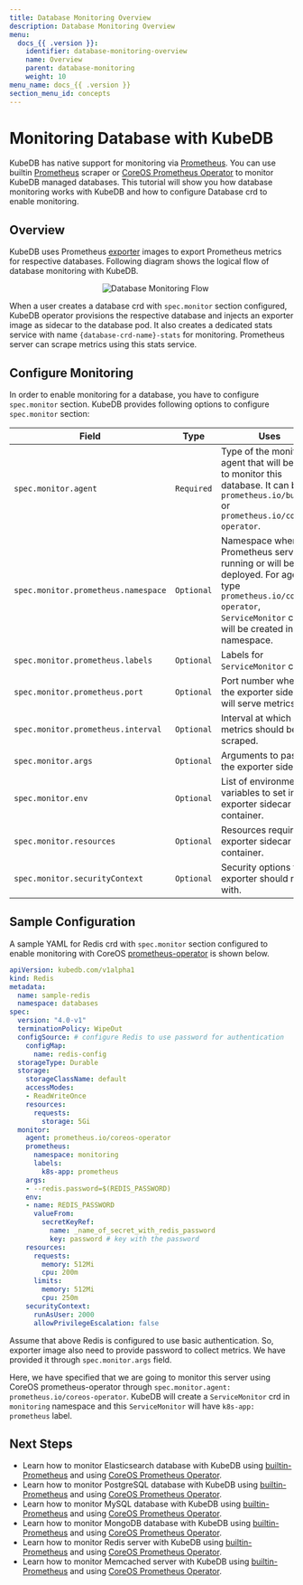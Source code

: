 ```yaml
---
title: Database Monitoring Overview
description: Database Monitoring Overview
menu:
  docs_{{ .version }}:
    identifier: database-monitoring-overview
    name: Overview
    parent: database-monitoring
    weight: 10
menu_name: docs_{{ .version }}
section_menu_id: concepts
---
```


# Monitoring Database with KubeDB

KubeDB has native support for monitoring via [Prometheus](https://prometheus.io/). You can use builtin [Prometheus](https://github.com/prometheus/prometheus) scraper or [CoreOS Prometheus Operator](https://github.com/coreos/prometheus-operator) to monitor KubeDB managed databases. This tutorial will show you how database monitoring works with KubeDB and how to configure Database crd to enable monitoring.

## Overview

KubeDB uses Prometheus [exporter](https://prometheus.io/docs/instrumenting/exporters/#databases) images to export Prometheus metrics for respective databases. Following diagram shows the logical flow of database monitoring with KubeDB.

<p align="center">
  <img alt="Database Monitoring Flow"  src="/docs/images/concepts/monitoring/database-monitoring-overview.svg">
</p>

When a user creates a database crd with `spec.monitor` section configured, KubeDB operator provisions the respective database and injects an exporter image as sidecar to the database pod. It also creates a dedicated stats service with name `{database-crd-name}-stats` for monitoring. Prometheus server can scrape metrics using this stats service.

## Configure Monitoring

In order to enable monitoring for a database, you have to configure `spec.monitor` section. KubeDB provides following options to configure `spec.monitor` section:

|                Field                |    Type    |                                                                                     Uses                                                                                      |
| ----------------------------------- | ---------- | ----------------------------------------------------------------------------------------------------------------------------------------------------------------------------- |
| `spec.monitor.agent`                | `Required` | Type of the monitoring agent that will be used to monitor this database. It can be `prometheus.io/builtin` or `prometheus.io/coreos-operator`.                              |
| `spec.monitor.prometheus.namespace` | `Optional` | Namespace where the Prometheus server is running or will be deployed. For agent type `prometheus.io/coreos-operator`, `ServiceMonitor` crd will be created in this namespace. |
| `spec.monitor.prometheus.labels`    | `Optional` | Labels for `ServiceMonitor`  crd.                                                                                                                                             |
| `spec.monitor.prometheus.port`      | `Optional` | Port number where the exporter side car will serve metrics.                                                                                                                   |
| `spec.monitor.prometheus.interval`  | `Optional` | Interval at which metrics should be scraped.                                                                                                                                  |
| `spec.monitor.args`                 | `Optional` | Arguments to pass to the exporter sidecar.                                                                                                                                    |
| `spec.monitor.env`                  | `Optional` | List of environment variables to set in the exporter sidecar container.                                                                                                       |
| `spec.monitor.resources`            | `Optional` | Resources required by exporter sidecar container.                                                                                                                             |
| `spec.monitor.securityContext`      | `Optional` | Security options the exporter should run with.                                                                                                                                |

## Sample Configuration

A sample YAML for Redis crd with `spec.monitor` section configured to enable monitoring with CoreOS [prometheus-operator](https://github.com/coreos/prometheus-operator) is shown below.

```yaml
apiVersion: kubedb.com/v1alpha1
kind: Redis
metadata:
  name: sample-redis
  namespace: databases
spec:
  version: "4.0-v1"
  terminationPolicy: WipeOut
  configSource: # configure Redis to use password for authentication
    configMap:
      name: redis-config
  storageType: Durable
  storage:
    storageClassName: default
    accessModes:
    - ReadWriteOnce
    resources:
      requests:
        storage: 5Gi
  monitor:
    agent: prometheus.io/coreos-operator
    prometheus:
      namespace: monitoring
      labels:
        k8s-app: prometheus
    args:
    - --redis.password=$(REDIS_PASSWORD)
    env:
    - name: REDIS_PASSWORD
      valueFrom:
        secretKeyRef:
          name: _name_of_secret_with_redis_password
          key: password # key with the password
    resources:
      requests:
        memory: 512Mi
        cpu: 200m
      limits:
        memory: 512Mi
        cpu: 250m
    securityContext:
      runAsUser: 2000
      allowPrivilegeEscalation: false
```

Assume that above Redis is configured to use basic authentication. So, exporter image also need to provide password to collect metrics. We have provided it through `spec.monitor.args` field.

Here, we have specified that we are going to monitor this server using CoreOS prometheus-operator through `spec.monitor.agent: prometheus.io/coreos-operator`. KubeDB will create a `ServiceMonitor` crd in `monitoring` namespace and this `ServiceMonitor` will have `k8s-app: prometheus` label.

## Next Steps

- Learn how to monitor Elasticsearch database with KubeDB using [builtin-Prometheus](/docs/guides/elasticsearch/monitoring/using-builtin-prometheus.md) and using [CoreOS Prometheus Operator](/docs/guides/elasticsearch/monitoring/using-coreos-prometheus-operator.md).
- Learn how to monitor PostgreSQL database with KubeDB using [builtin-Prometheus](/docs/guides/postgres/monitoring/using-builtin-prometheus.md) and using [CoreOS Prometheus Operator](/docs/guides/postgres/monitoring/using-coreos-prometheus-operator.md).
- Learn how to monitor MySQL database with KubeDB using [builtin-Prometheus](/docs/guides/mysql/monitoring/using-builtin-prometheus.md) and using [CoreOS Prometheus Operator](/docs/guides/mysql/monitoring/using-coreos-prometheus-operator.md).
- Learn how to monitor MongoDB database with KubeDB using [builtin-Prometheus](/docs/guides/mongodb/monitoring/using-builtin-prometheus.md) and using [CoreOS Prometheus Operator](/docs/guides/mongodb/monitoring/using-coreos-prometheus-operator.md).
- Learn how to monitor Redis server with KubeDB using [builtin-Prometheus](/docs/guides/redis/monitoring/using-builtin-prometheus.md) and using [CoreOS Prometheus Operator](/docs/guides/redis/monitoring/using-coreos-prometheus-operator.md).
- Learn how to monitor Memcached server with KubeDB using [builtin-Prometheus](/docs/guides/memcached/monitoring/using-builtin-prometheus.md) and using [CoreOS Prometheus Operator](/docs/guides/memcached/monitoring/using-coreos-prometheus-operator.md).
